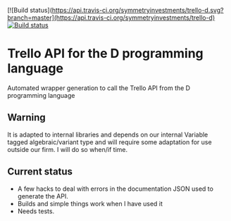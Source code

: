 [![Build status](https://api.travis-ci.org/symmetryinvestments/trello-d.svg?branch=master](https://api.travis-ci.org/symmetryinvestments/trello-d)
[![Build status](https://ci.appveyor.com/api/projects/status/agi5vgdrq27qaw5v/branch/master?svg=true)](https://ci.appveyor.com/project/Laeeth/trello-d-f7m8c/branch/master)

# Trello API for the D programming language
Automated wrapper generation to call the Trello API from the D programming language

## Warning
It is adapted to internal libraries and depends on our internal Variable tagged algebraic/variant type and will require some adaptation for use outside our firm.  I will do so when/if time.

## Current status
- A few hacks to deal with errors in the documentation JSON used to generate the API.
- Builds and simple things work when I have used it
- Needs tests.

